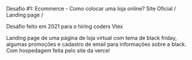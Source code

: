 Desafio #1: Ecommerce - Como colocar uma loja online? Site Oficial / Landing page / 

Desáfio feito em 2021 para o hiring coders Vtex

Landing page de uma página de loja virtual com tema de black friday, algumas promoções e cadastro de email para informações sobre a black.
Com hospedagem feita pelo site da vercel
